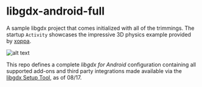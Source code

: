 # libgdx-android-full
A sample libgdx project that comes initialized with all of the trimmings. The startup `Activity` showcases the impressive 3D physics example provided by [xoppa](https://github.com/xoppa).

  ![alt text](http://i.imgur.com/iQSJI76.png "libgdx Bullet Physics Example")

This repo defines a complete _libgdx for Android_ configuration containing all supported add-ons and third party integrations made available via the [libgdx Setup Tool](https://github.com/libgdx/libgdx/wiki/Project-Setup-Gradle), as of 08/17. 
